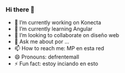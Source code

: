 ### Hi there 👋

- 🔭 I’m currently working on Konecta
- 🌱 I’m currently learning Angular
- 👯 I’m looking to collaborate on diseño web
- 💬 Ask me about por ...
- 📫 How to reach me: MP en esta red
- 😄 Pronouns: defrentemall
- ⚡ Fun fact: estoy inciando en esto
